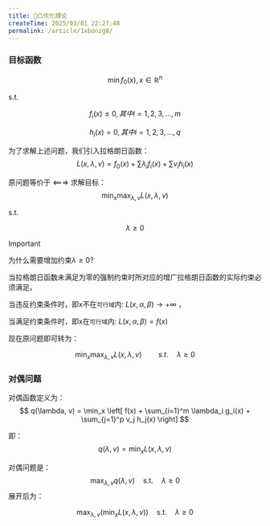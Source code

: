 ```yaml
---
title: 🌽凸优化理论
createTime: 2025/03/01 22:27:48
permalink: /article/1xbonzg8/
---
```


### 目标函数
$$\min f_0(x), x \in \mathbb{R}^n$$

s.t.

$$f_i(x) \leq 0, 其中 i = 1, 2, 3, ..., m$$

$$h_i(x) = 0, 其中 i = 1, 2, 3, ..., q$$

为了求解上述问题，我们引入拉格朗日函数：
$$ L(x, \lambda, v) = f_0(x) + \sum \lambda_i f_i(x) + \sum v_i h_i(x) $$

原问题等价于 <===> 求解目标：
$$ \min_x \max_{\lambda, v} L(x, \lambda, v) $$

s.t.

$$ \lambda \geq 0 $$

>[!important]
> 为什么需要增加约束$\lambda \geq 0$?
> 
>当拉格朗日函数未满足为零的强制约束时所对应的增广拉格朗日函数的实际约束必须满足。
> 
> 当违反约束条件时，即x不在`可行域`内: $L(x, \alpha, \beta) \rightarrow +\infty$ ，
> 
>当满足约束条件时，即x在`可行域`内: $L(x, \alpha, \beta) = f(x)$

现在原问题即可转为：

$$ \min_x \max_{\lambda, v} L(x, \lambda, v)  \quad\quad s.t.\quad \lambda \geq 0 $$

### 对偶问题

对偶函数定义为：
$$
q(\lambda, v) = \min_x \left[ f(x) + \sum_{i=1}^m \lambda_i g_i(x) + \sum_{j=1}^p v_j h_j(x) \right]
$$

即：
$$
q(\lambda, v) = \min_x L(x, \lambda, v)
$$

对偶问题是：
$$
\max_{\lambda, v} q(\lambda, v) \quad \text{s.t.} \quad \lambda \geq 0
$$
展开后为：

$$
\max_{\lambda, v} \left( \min_x L(x, \lambda, v) \right) \quad \text{s.t.} \quad \lambda \geq 0
$$